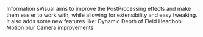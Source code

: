 Information
sVisual aims to improve the PostProcessing effects and make them easier to work with, while allowing for extensibility and easy tweaking.
It also adds some new features like:
Dynamic Depth of Field
Headbob
Motion blur
Camera improvements
